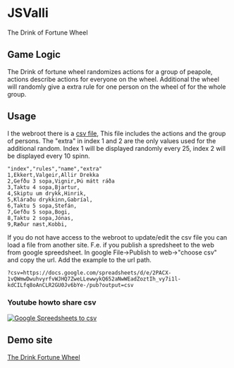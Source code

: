 # JSValli
The Drink of Fortune Wheel

## Game Logic
The Drink of fortune wheel randomizes actions for a group of peapole, actions
describe actions for everyone on the wheel.   Additional the wheel will 
randomly give a extra rule for one person on the wheel of for the whole group.


## Usage
I the webroot there is a [csv file](./play.csv), This file includes the actions
and the group of persons.  The "extra" in index 1 and 2 are the only values 
used for the additional random.  Index 1 will be displayed randomly every 25,
index 2 will be displayed every 10 spinn.
```csv
"index","rules","name","extra"
1,Ekkert,Valgeir,Allir Drekka
2,Gefðu 3 sopa,Vignir,Þú mátt ráða
3,Taktu 4 sopa,Bjartur,
4,Skiptu um drykk,Hinrik,
5,Kláraðu drykkinn,Gabríal,
6,Taktu 5 sopa,Stefán,
7,Gefðu 5 sopa,Bogi,
8,Taktu 2 sopa,Jónas,
9,Ræður næst,Kobbi,
```
If you do not have access to the webroot to update/edit the csv file you can
load a file from another site.   F.e. if you publish a spredsheet to the web 
from google spreedsheet.  In google File->Publish to web->"choose csv" and 
copy the url.  Add the example to the url path.
```
?csv=https://docs.google.com/spreadsheets/d/e/2PACX-1vQWmwDwuhvyrfvWJHQ7ZweLLewwykQ652aNwWEadZoztIh_vy7i1l-kdCILfq8oAnCLR2GU0Jv6bYe-/pub?output=csv
```

### Youtube howto share csv
[![Google Spreedsheets to csv](http://img.youtube.com/vi/nxWUdLwIaeQ/0.jpg)](https://www.youtube.com/watch?v=nxWUdLwIaeQ "Google Spreedsheet to csv")

## Demo site
[The Drink Fortune Wheel](https://hvar-er-valli.appspot.com)